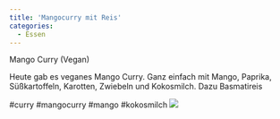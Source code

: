 ```yaml
---
title: 'Mangocurry mit Reis'
categories:
  - Essen
---
```


Mango Curry (Vegan)

Heute gab es veganes Mango Curry.
Ganz einfach mit Mango, Paprika, Süßkartoffeln, Karotten, Zwiebeln und Kokosmilch.
Dazu Basmatireis

#curry #mangocurry #mango #kokosmilch
![](..\..\.\assets\2021-01-29-mangocurry\1.jpg)
